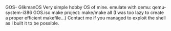 GOS- GlikmanOS
Very simple hobby OS of mine.
emulate with qemu: qemu-system-i386 GOS.iso
make project: make/make all (I was too lazy to create a proper efficient makefile...)
Contact me if you managed to exploit the shell as I built it to be possible.